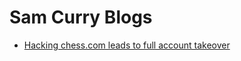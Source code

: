 # Sam Curry Blogs 

- [ Hacking chess.com leads to full account takeover ](https://samcurry.net/hacking-chesscom/)
